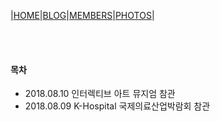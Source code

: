|[HOME](README.md)|[BLOG](blog.md)|[MEMBERS](members.md)|[PHOTOS](photos.md)|

<br><br>
#### 목차
- 2018.08.10 인터렉티브 아트 뮤지엄 참관
- 2018.08.09 K-Hospital 국제의료산업박람회 참관